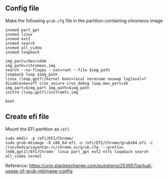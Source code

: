 ## Config file
Make the following `grub.cfg` file in the partition containing chromeos image  
```
insmod part_gpt
insmod linux
insmod ext2
insmod search
insmod all_video
insmod loopback

img_part=/dev/sda6
img_path=/chromeos.img
search --no-floppy --set=root --file $img_path
loopback loop $img_path
linux (loop,gpt7)/kernel boot=local noresume noswap loglevel=7 disablevmx=off cros_secure cros_debug loop.max_part=16 img_part=$img_part img_path=$img_path
initrd (loop,gpt7)/initramfs.img

boot
```

## Create efi file
Mount the EFI partition as `/efi`
```
sudo mkdir -p /efi/EFI/Chrome/
sudo grub-mkimage -O x86_64-efi -o /efi/EFI/Chrome/grubx64.efi -c /run/media/sayantan-rc/chrome_os/grub.cfg '--prefix=(hd0,gpt1)/EFI/Chrome' linux part_gpt ext2 ntfs loopback search all_video normal
```

Reference: https://unix.stackexchange.com/questions/253657/actual-usage-of-grub-mkimage-config
